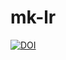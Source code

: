 # mk-lr



[![DOI](https://zenodo.org/badge/782164206.svg)](https://zenodo.org/doi/10.5281/zenodo.10928476)
